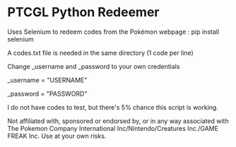 # PTCGL Python Redeemer

Uses Selenium to redeem codes from the Pokémon webpage : pip install selenium

A codes.txt file is needed in the same directory (1 code per line)

Change _username and _password to your own credentials


_username = "USERNAME"

_password = "PASSWORD"


I do not have codes to test, but there's 5% chance this script is working.



Not affiliated with, sponsored or endorsed by, or in any way associated with The Pokemon Company International Inc/Nintendo/Creatures Inc./GAME FREAK Inc.
Use at your own risks.
